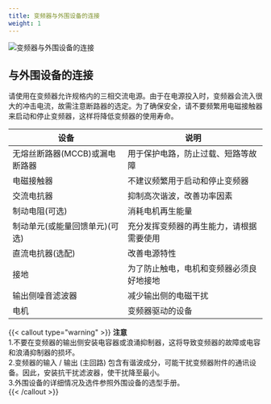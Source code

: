 ```yaml
---
title: 变频器与外围设备的连接 
weight: 1
---
```


![变频器与外围设备的连接](/images/products/skf600-series-high-performance-vector-inverter-10.jpg "变频器与外围设备的连接示意图")

## 与外围设备的连接
请使用在变频器允许规格内的三相交流电源。由于在电源投入时，变频器会流入很大的冲击电流，故需注意断路器的选定。为了确保安全，请不要频繁用电磁接触器来启动和停止变频器，这样将降低变频器的使用寿命。

|设备|说明|
|---|---|
|无熔丝断路器(MCCB)或漏电断路器|用于保护电路，防止过载、短路等故障|
|电磁接触器|不建议频繁用于启动和停止变频器|
|交流电抗器|抑制高次谐波，改善功率因素|
|制动电阻(可选)|消耗电机再生能量|
|制动单元(或能量回馈单元)(可选)|充分发挥变频器的再生能力，请根据需要使用|
|直流电抗器(选配)|改善电源特性|
|接地|为了防止触电，电机和变频器必须良好地接地|
|输出侧噪音滤波器|减少输出侧的电磁干扰|
|电机|变频器驱动的设备|

{{< callout type="warning" >}}
  **注意**      
1.不要在变频器的输出侧安装电容器或浪涌抑制器，这将导致变频器的故障或电容和浪涌抑制器的损坏。   
2.变频器的输入 / 输出 (主回路) 包含有谐波成分，可能干扰变频器附件的通讯设备。因此，安装抗干扰滤波器，使干扰降至最小。     
3.外围设备的详细情况及选件参照外围设备的选型手册。  
{{< /callout >}}



